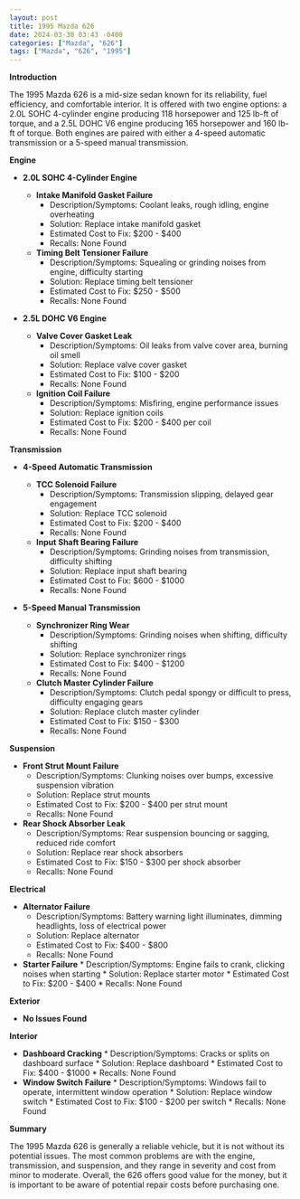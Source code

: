 ```yaml
---
layout: post
title: 1995 Mazda 626
date: 2024-03-30 03:43 -0400
categories: ["Mazda", "626"]
tags: ["Mazda", "626", "1995"]
---
```

**Introduction**

The 1995 Mazda 626 is a mid-size sedan known for its reliability, fuel efficiency, and comfortable interior. It is offered with two engine options: a 2.0L SOHC 4-cylinder engine producing 118 horsepower and 125 lb-ft of torque, and a 2.5L DOHC V6 engine producing 165 horsepower and 160 lb-ft of torque. Both engines are paired with either a 4-speed automatic transmission or a 5-speed manual transmission.

**Engine**

* **2.0L SOHC 4-Cylinder Engine**
    * **Intake Manifold Gasket Failure**
        * Description/Symptoms: Coolant leaks, rough idling, engine overheating
        * Solution: Replace intake manifold gasket
        * Estimated Cost to Fix: $200 - $400
        * Recalls: None Found
    * **Timing Belt Tensioner Failure**
        * Description/Symptoms: Squealing or grinding noises from engine, difficulty starting
        * Solution: Replace timing belt tensioner
        * Estimated Cost to Fix: $250 - $500
        * Recalls: None Found

* **2.5L DOHC V6 Engine**
    * **Valve Cover Gasket Leak**
        * Description/Symptoms: Oil leaks from valve cover area, burning oil smell
        * Solution: Replace valve cover gasket
        * Estimated Cost to Fix: $100 - $200
        * Recalls: None Found
    * **Ignition Coil Failure**
        * Description/Symptoms: Misfiring, engine performance issues
        * Solution: Replace ignition coils
        * Estimated Cost to Fix: $200 - $400 per coil
        * Recalls: None Found

**Transmission**

* **4-Speed Automatic Transmission**
    * **TCC Solenoid Failure**
        * Description/Symptoms: Transmission slipping, delayed gear engagement
        * Solution: Replace TCC solenoid
        * Estimated Cost to Fix: $200 - $400
        * Recalls: None Found
    * **Input Shaft Bearing Failure**
        * Description/Symptoms: Grinding noises from transmission, difficulty shifting
        * Solution: Replace input shaft bearing
        * Estimated Cost to Fix: $600 - $1000
        * Recalls: None Found

* **5-Speed Manual Transmission**
    * **Synchronizer Ring Wear**
        * Description/Symptoms: Grinding noises when shifting, difficulty shifting
        * Solution: Replace synchronizer rings
        * Estimated Cost to Fix: $400 - $1200
        * Recalls: None Found
    * **Clutch Master Cylinder Failure**
        * Description/Symptoms: Clutch pedal spongy or difficult to press, difficulty engaging gears
        * Solution: Replace clutch master cylinder
        * Estimated Cost to Fix: $150 - $300
        * Recalls: None Found

**Suspension**

* **Front Strut Mount Failure**
    * Description/Symptoms: Clunking noises over bumps, excessive suspension vibration
    * Solution: Replace strut mounts
    * Estimated Cost to Fix: $200 - $400 per strut mount
    * Recalls: None Found
* **Rear Shock Absorber Leak**
    * Description/Symptoms: Rear suspension bouncing or sagging, reduced ride comfort
    * Solution: Replace rear shock absorbers
    * Estimated Cost to Fix: $150 - $300 per shock absorber
    * Recalls: None Found

**Electrical**

* **Alternator Failure**
    * Description/Symptoms: Battery warning light illuminates, dimming headlights, loss of electrical power
    * Solution: Replace alternator
    * Estimated Cost to Fix: $400 - $800
    * Recalls: None Found
* **Starter Failure**
        * Description/Symptoms: Engine fails to crank, clicking noises when starting
        * Solution: Replace starter motor
        * Estimated Cost to Fix: $200 - $400
        * Recalls: None Found

**Exterior**

* **No Issues Found**

**Interior**

* **Dashboard Cracking**
        * Description/Symptoms: Cracks or splits on dashboard surface
        * Solution: Replace dashboard
        * Estimated Cost to Fix: $400 - $1000
        * Recalls: None Found
* **Window Switch Failure**
        * Description/Symptoms: Windows fail to operate, intermittent window operation
        * Solution: Replace window switch
        * Estimated Cost to Fix: $100 - $200 per switch
        * Recalls: None Found

**Summary**

The 1995 Mazda 626 is generally a reliable vehicle, but it is not without its potential issues. The most common problems are with the engine, transmission, and suspension, and they range in severity and cost from minor to moderate. Overall, the 626 offers good value for the money, but it is important to be aware of potential repair costs before purchasing one.
